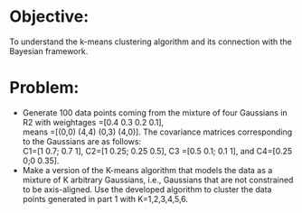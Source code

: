 # Objective:
To understand the k-means clustering algorithm and its connection with the Bayesian framework.

# Problem:
- Generate 100 data points coming from the mixture of four Gaussians in R2 with weightages =[0.4 0.3 0.2 0.1], </br>
means =[(0,0) (4,4) (0,3) (4,0)].
The covariance matrices corresponding to the Gaussians are as follows: </br>
C1=[1 0.7; 0.7 1], C2=[1 0.25; 0.25 0.5], C3 =[0.5 0.1; 0.1 1], and C4=[0.25 0;0 0.35].
- Make a version of the K-means algorithm that models the data as a mixture of K arbitrary Gaussians, i.e., Gaussians that are not constrained to be axis-aligned.  Use the developed algorithm to cluster the data points generated in part 1 with K=1,2,3,4,5,6.
